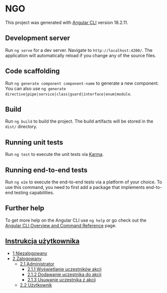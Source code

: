 # NGO

This project was generated with [Angular CLI](https://github.com/angular/angular-cli) version 18.2.11.

## Development server

Run `ng serve` for a dev server. Navigate to `http://localhost:4200/`. The application will automatically reload if you change any of the source files.

## Code scaffolding

Run `ng generate component component-name` to generate a new component. You can also use `ng generate directive|pipe|service|class|guard|interface|enum|module`.

## Build

Run `ng build` to build the project. The build artifacts will be stored in the `dist/` directory.

## Running unit tests

Run `ng test` to execute the unit tests via [Karma](https://karma-runner.github.io).

## Running end-to-end tests

Run `ng e2e` to execute the end-to-end tests via a platform of your choice. To use this command, you need to first add a package that implements end-to-end testing capabilities.

## Further help

To get more help on the Angular CLI use `ng help` or go check out the [Angular CLI Overview and Command Reference](https://angular.dev/tools/cli) page.


## [Instrukcja użytkownika](instrukcja/README.md)
- [1 Niezalogowany](instrukcja/niezalogowany/README.md)
- [2 Zalogowany](instrukcja/zalogowany/README.md)
    - [2.1 Administrator](instrukcja/zalogowany/administrator/README.md)
        - [2.1.1 Wyświetlanie uczestników akcji](instrukcja/zalogowany/administrator/wyswietlanie-uczestnikow/README.md)
        - [2.1.2 Dodawanie uczestnika do akcji](instrukcja/zalogowany/administrator/dodawanie-uczestnika/README.md)
        - [2.1.3 Usuwanie uczestnika z akcji](instrukcja/zalogowany/administrator/usuwanie-uczestnika/README.md)
    - [2.2 Użytkownik]()

